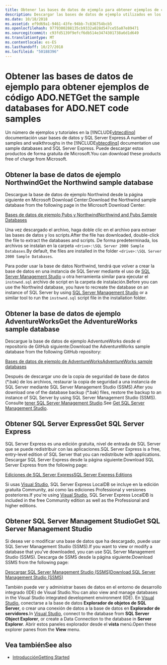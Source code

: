 ```yaml
---
title: Obtener las bases de datos de ejemplo para obtener ejemplos de código ADO.NET
description: Descargar las bases de datos de ejemplo utilizados en los ejemplos de código en la documentación de ADO.NET, así como herramientas de administración y SQL Server
ms.date: 10/18/2018
ms.assetid: ef9d69a1-9461-43fe-94bb-7c836754bcb5
ms.openlocfilehash: 9779300288135cb9332a028d547ce55a07e89471
ms.sourcegitcommit: c93fd5139f9efcf6db514e3474301738a6d1d649
ms.translationtype: MT
ms.contentlocale: es-ES
ms.lasthandoff: 10/27/2018
ms.locfileid: "50188396"
---
```

# <a name="get-the-sample-databases-for-adonet-code-samples"></a><span data-ttu-id="93ec7-103">Obtener las bases de datos de ejemplo para obtener ejemplos de código ADO.NET</span><span class="sxs-lookup"><span data-stu-id="93ec7-103">Get the sample databases for ADO.NET code samples</span></span>

<span data-ttu-id="93ec7-104">Un número de ejemplos y tutoriales en la [!INCLUDE[vbtecdlinq](../../../../../../includes/vbtecdlinq-md.md)] documentación usar bases de datos y SQL Server Express.</span><span class="sxs-lookup"><span data-stu-id="93ec7-104">A number of samples and walkthroughs in the [!INCLUDE[vbtecdlinq](../../../../../../includes/vbtecdlinq-md.md)] documentation use sample databases and SQL Server Express.</span></span> <span data-ttu-id="93ec7-105">Puede descargar estos productos de forma gratuita de Microsoft.</span><span class="sxs-lookup"><span data-stu-id="93ec7-105">You can download these products free of charge from Microsoft.</span></span>

## <a name="get-the-northwind-sample-database"></a><span data-ttu-id="93ec7-106">Obtener la base de datos de ejemplo Northwind</span><span class="sxs-lookup"><span data-stu-id="93ec7-106">Get the Northwind sample database</span></span>

<span data-ttu-id="93ec7-107">Descargue la base de datos de ejemplo Northwind desde la página siguiente en Microsoft Download Center:</span><span class="sxs-lookup"><span data-stu-id="93ec7-107">Download the Northwind sample database from the following page in the Microsoft Download Center:</span></span>

[<span data-ttu-id="93ec7-108">Bases de datos de ejemplo Pubs y Northwind</span><span class="sxs-lookup"><span data-stu-id="93ec7-108">Northwind and Pubs Sample Databases</span></span>](https://go.microsoft.com/fwlink?linkid=64296)

<span data-ttu-id="93ec7-109">Una vez descargado el archivo, haga doble clic en el archivo para extraer las bases de datos y los scripts.</span><span class="sxs-lookup"><span data-stu-id="93ec7-109">After the file has downloaded, double-click the file to extract the databases and scripts.</span></span> <span data-ttu-id="93ec7-110">De forma predeterminada, los archivos se instalan en la carpeta `<drive>:\SQL Server 2000 Sample Databases`.</span><span class="sxs-lookup"><span data-stu-id="93ec7-110">By default, the files are installed in the folder `<drive>:\SQL Server 2000 Sample Databases`.</span></span>

<span data-ttu-id="93ec7-111">Para poder usar la base de datos Northwind, tendrá que volver a crear la base de datos en una instancia de SQL Server mediante el uso de [SQL Server Management Studio](#get_ssms) u otra herramienta similar para ejecutar el `instnwnd.sql` archivo de script en la carpeta de instalación.</span><span class="sxs-lookup"><span data-stu-id="93ec7-111">Before you can use the Northwind database, you have to recreate the database on an instance of SQL Server by using [SQL Server Management Studio](#get_ssms) or a similar tool to run the `instnwnd.sql` script file in the installation folder.</span></span>

## <a name="get-the-adventureworks-sample-database"></a><span data-ttu-id="93ec7-112">Obtener la base de datos de ejemplo AdventureWorks</span><span class="sxs-lookup"><span data-stu-id="93ec7-112">Get the AdventureWorks sample database</span></span>

<span data-ttu-id="93ec7-113">Descargue la base de datos de ejemplo AdventureWorks desde el repositorio de GitHub siguiente:</span><span class="sxs-lookup"><span data-stu-id="93ec7-113">Download the AdventureWorks sample database from the following GitHub repository:</span></span>

[<span data-ttu-id="93ec7-114">Bases de datos de ejemplo de AdventureWorks</span><span class="sxs-lookup"><span data-stu-id="93ec7-114">AdventureWorks sample databases</span></span>](https://github.com/Microsoft/sql-server-samples/releases/tag/adventureworks)

<span data-ttu-id="93ec7-115">Después de descargar uno de la copia de seguridad de base de datos (\*.bak) de los archivos, restaurar la copia de seguridad a una instancia de SQL Server mediante SQL Server Management Studio (SSMS).</span><span class="sxs-lookup"><span data-stu-id="93ec7-115">After you download one of the database backup (\*.bak) files, restore the backup to an instance of SQL Server by using SQL Server Management Studio (SSMS).</span></span> <span data-ttu-id="93ec7-116">Consulte [tener SQL Server Management Studio](#get_ssms).</span><span class="sxs-lookup"><span data-stu-id="93ec7-116">See [Get SQL Server Management Studio](#get_ssms).</span></span>

## <a name="get_sql"></a> <span data-ttu-id="93ec7-117">Obtener SQL Server Express</span><span class="sxs-lookup"><span data-stu-id="93ec7-117">Get SQL Server Express</span></span>

<span data-ttu-id="93ec7-118">SQL Server Express es una edición gratuita, nivel de entrada de SQL Server que se puede redistribuir con las aplicaciones.</span><span class="sxs-lookup"><span data-stu-id="93ec7-118">SQL Server Express is a free, entry-level edition of SQL Server that you can redistribute with applications.</span></span> <span data-ttu-id="93ec7-119">Descargar SQL Server Express desde la página siguiente:</span><span class="sxs-lookup"><span data-stu-id="93ec7-119">Download SQL Server Express from the following page:</span></span>
  
[<span data-ttu-id="93ec7-120">Ediciones de SQL Server Express</span><span class="sxs-lookup"><span data-stu-id="93ec7-120">SQL Server Express Editions</span></span>](https://www.microsoft.com/sql-server/sql-server-editions-express)

<span data-ttu-id="93ec7-121">Si usas [Visual Studio](https://www.visualstudio.com/downloads/?utm_medium=microsoft&utm_source=docs.microsoft.com&utm_campaign=button+cta&utm_content=download+vs2017), SQL Server Express LocalDB se incluye en la edición gratuita Community, así como las ediciones Professional y versiones posteriores.</span><span class="sxs-lookup"><span data-stu-id="93ec7-121">If you're using [Visual Studio](https://www.visualstudio.com/downloads/?utm_medium=microsoft&utm_source=docs.microsoft.com&utm_campaign=button+cta&utm_content=download+vs2017), SQL Server Express LocalDB is included in the free Community edition as well as the Professional and higher editions.</span></span>  

## <a name="get_ssms"></a> <span data-ttu-id="93ec7-122">Obtener SQL Server Management Studio</span><span class="sxs-lookup"><span data-stu-id="93ec7-122">Get SQL Server Management Studio</span></span>
<span data-ttu-id="93ec7-123">Si desea ver o modificar una base de datos que ha descargado, puede usar SQL Server Management Studio (SSMS).</span><span class="sxs-lookup"><span data-stu-id="93ec7-123">If you want to view or modify a database that you've downloaded, you can use SQL Server Management Studio (SSMS).</span></span> <span data-ttu-id="93ec7-124">Descarga de SSMS desde la página siguiente:</span><span class="sxs-lookup"><span data-stu-id="93ec7-124">Download SSMS from the following page:</span></span>

[<span data-ttu-id="93ec7-125">Descargar SQL Server Management Studio (SSMS)</span><span class="sxs-lookup"><span data-stu-id="93ec7-125">Download SQL Server Management Studio (SSMS)</span></span>](/sql/ssms/download-sql-server-management-studio-ssms) 

<span data-ttu-id="93ec7-126">También puede ver y administrar bases de datos en el entorno de desarrollo integrado (IDE) de Visual Studio.</span><span class="sxs-lookup"><span data-stu-id="93ec7-126">You can also view and manage databases in the Visual Studio integrated development environment (IDE).</span></span> <span data-ttu-id="93ec7-127">En [Visual Studio](https://www.visualstudio.com/downloads/?utm_medium=microsoft&utm_source=docs.microsoft.com&utm_campaign=button+cta&utm_content=download+vs2017), conectarse a la base de datos **Explorador de objetos de SQL Server**, o crear una conexión de datos a la base de datos en **Explorador de servidores**.</span><span class="sxs-lookup"><span data-stu-id="93ec7-127">In [Visual Studio](https://www.visualstudio.com/downloads/?utm_medium=microsoft&utm_source=docs.microsoft.com&utm_campaign=button+cta&utm_content=download+vs2017), connect to the database from **SQL Server Object Explorer**, or create a Data Connection to the database in **Server Explorer**.</span></span> <span data-ttu-id="93ec7-128">Abrir estos paneles explorador desde el **vista** menú.</span><span class="sxs-lookup"><span data-stu-id="93ec7-128">Open these explorer panes from the **View** menu.</span></span>
  
## <a name="see-also"></a><span data-ttu-id="93ec7-129">Vea también</span><span class="sxs-lookup"><span data-stu-id="93ec7-129">See also</span></span>

- [<span data-ttu-id="93ec7-130">Introducción</span><span class="sxs-lookup"><span data-stu-id="93ec7-130">Getting Started</span></span>](../../../../../../docs/framework/data/adonet/sql/linq/getting-started.md)
